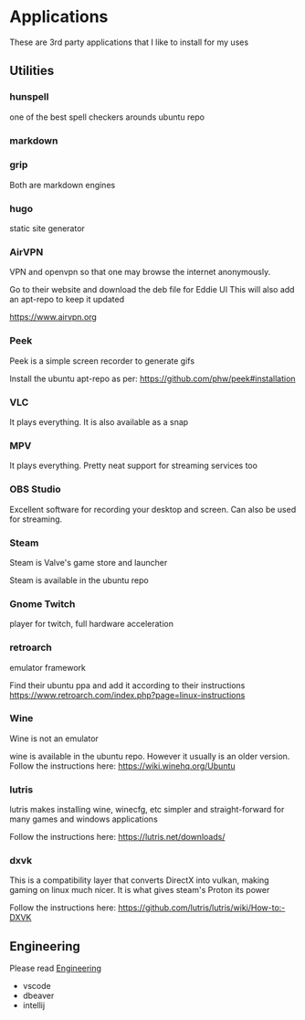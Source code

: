 # Applications

These are 3rd party applications that I like to install for my uses

## Utilities

### hunspell
one of the best spell checkers arounds
ubuntu repo

### markdown
### grip

Both are markdown engines

### hugo

static site generator

### AirVPN

VPN and openvpn so that one may browse the internet anonymously.

Go to their website and download the deb file for Eddie UI
This will also add an apt-repo to keep it updated

https://www.airvpn.org

### Peek

Peek is a simple screen recorder to generate gifs

Install the ubuntu apt-repo as per:
https://github.com/phw/peek#installation

### VLC

It plays everything. It is also available as a snap

### MPV

It plays everything. Pretty neat support for streaming services too

### OBS Studio

Excellent software for recording your desktop and screen.
Can also be used for streaming.

### Steam

Steam is Valve's game store and launcher

Steam is available in the ubuntu repo

### Gnome Twitch

player for twitch, full hardware acceleration

### retroarch

emulator framework

Find their ubuntu ppa and add it according to their instructions
https://www.retroarch.com/index.php?page=linux-instructions

### Wine

Wine is not an emulator

wine is available in the ubuntu repo. However it usually is an older version.
Follow the instructions here: https://wiki.winehq.org/Ubuntu

### lutris

lutris makes installing wine, winecfg, etc simpler and straight-forward for many games and windows applications

Follow the instructions here: https://lutris.net/downloads/

### dxvk

This is a compatibility layer that converts DirectX into vulkan, making gaming on linux much nicer. It is what gives steam's Proton its power

Follow the instructions here: https://github.com/lutris/lutris/wiki/How-to:-DXVK

## Engineering

Please read [Engineering](../engineering.md)

* vscode
* dbeaver
* intellij
